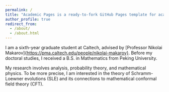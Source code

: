 ```yaml
---
permalink: /
title: "Academic Pages is a ready-to-fork GitHub Pages template for academic personal websites"
author_profile: true
redirect_from: 
  - /about/
  - /about.html
---
```


I am a sixth-year graduate student at Caltech, advised by [Professor Nikolai Makarov]{https://pma.caltech.edu/people/nikolai-makarov}. 
Before my doctoral studies, I received a B.S. in Mathematics from Peking University.

My research involves analysis, probability theory, and mathematical physics. To be more precise, I am interested in the theory of Schramm-Loewner evolutions (SLE) and its connections to mathematical conformal field theory (CFT).
